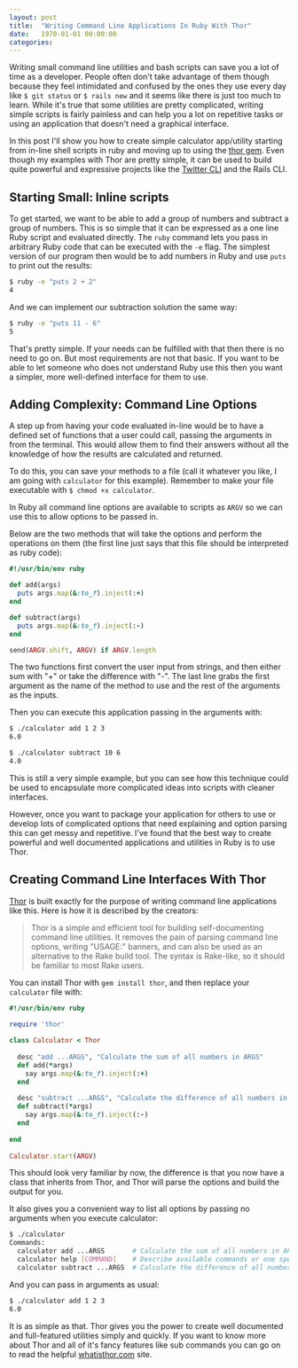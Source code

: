 ```yaml
---
layout: post
title:  "Writing Command Line Applications In Ruby With Thor"
date:   1970-01-01 00:00:00
categories:
---
```


Writing small command line utilities and bash scripts can save you a lot of time as a developer. People often don't take 
advantage of them though because they feel intimidated and confused by the ones they use every day like `$ git status` 
or `$ rails new` and it seems like there is just too much to learn. While it's true that some utilities are pretty 
complicated, writing simple scripts is fairly painless and can help you a lot on repetitive tasks or using an
application that doesn't need a graphical interface. 
 
In this post I'll show you how to create simple calculator app/utility starting from in-line shell scripts in ruby and 
moving up to using the [thor gem](https://github.com/erikhuda/thor). Even though my examples with Thor are pretty simple,
it can be used to build quite powerful and expressive projects like the [Twitter CLI](https://github.com/sferik/t) and 
the Rails CLI.


Starting Small: Inline scripts
------------------------------

To get started, we want to be able to add a group of numbers and subtract a group of numbers. This is so simple that it
can be expressed as a one line Ruby script and evaluated directly. The `ruby` command lets you pass in arbitrary Ruby 
code that can be executed with the `-e` flag. The simplest version of our program then would be to add numbers
in Ruby and use `puts` to print out the results:

```bash
$ ruby -e "puts 2 + 2"                    
4

```

And we can implement our subtraction solution the same way:

```bash
$ ruby -e "puts 11 - 6"                    
5
```

That's pretty simple. If your needs can be fulfilled with that then there is no need to go on. But most requirements are
not that basic. If you want to be able to let someone who does not understand Ruby use this then you want a simpler, 
more well-defined interface for them to use.


Adding Complexity: Command Line Options
---------------------------------------

A step up from having your code evaluated in-line would be to have a defined set of functions that a user could call, 
passing the arguments in from the terminal. This would allow them to find their answers without all the knowledge of 
how the results are calculated and returned.

To do this, you can save your methods to a file (call it whatever you like, I am going with `calculator` for this 
example). Remember to make your file executable with `$ chmod +x calculator`.

In Ruby all command line options are available to scripts as `ARGV` so we can use this to allow options to be passed in. 

Below are the two methods that will take the options and perform the operations on them (the first line just says that 
this file should be interpreted as ruby code):

```ruby
#!/usr/bin/env ruby

def add(args)
  puts args.map(&:to_f).inject(:+)
end

def subtract(args)
  puts args.map(&:to_f).inject(:-)
end

send(ARGV.shift, ARGV) if ARGV.length

```

The two functions first convert the user input from strings, and then either sum with "+" or take the difference with 
"-". The last line grabs the first argument as the name of the method to use and the rest of the arguments as the inputs.

Then you can execute this application passing in the arguments with:

```bash
$ ./calculator add 1 2 3
6.0
```

```bash
$ ./calculator subtract 10 6
4.0
```

This is still a very simple example, but you can see how this technique could be used to encapsulate more complicated 
ideas into scripts with cleaner interfaces.

However, once you want to package your application for others to use or develop lots of complicated options that need 
explaining and option parsing this can get messy and repetitive. I've found that the best way to create powerful and 
well documented applications and utilities in Ruby is to use Thor.


Creating Command Line Interfaces With Thor
------------------------------------------

[Thor](https://github.com/erikhuda/thor) is built exactly for the purpose of writing command line applications like
this. Here is how it is described by the creators:

> Thor is a simple and efficient tool for building self-documenting command line utilities. It removes the pain of 
> parsing command line options, writing "USAGE:" banners, and can also be used as an alternative to the Rake build tool. 
> The syntax is Rake-like, so it should be familiar to most Rake users.

You can install Thor with `gem install thor`, and then replace your `calculator` file with:

```ruby
#!/usr/bin/env ruby

require 'thor'
 
class Calculator < Thor
  
  desc "add ...ARGS", "Calculate the sum of all numbers in ARGS"
  def add(*args)
    say args.map(&:to_f).inject(:+)
  end
  
  desc "subtract ...ARGS", "Calculate the difference of all numbers in ARGS"
  def subtract(*args)
    say args.map(&:to_f).inject(:-)
  end
  
end
 
Calculator.start(ARGV)
```

This should look very familiar by now, the difference is that you now have a class that inherits from Thor, and Thor 
will parse the options and build the output for you.

It also gives you a convenient way to list all options by passing no arguments when you execute calculator:

```bash
$ ./calculator
Commands:
  calculator add ...ARGS       # Calculate the sum of all numbers in ARGS
  calculator help [COMMAND]    # Describe available commands or one specific command
  calculator subtract ...ARGS  # Calculate the difference of all numbers in ARGS

```

And you can pass in arguments as usual:

```bash
$ ./calculator add 1 2 3
6.0
```

It is as simple as that. Thor gives you the power to create well documented and full-featured utilities simply and 
quickly. If you want to know more about Thor and all of it's fancy features like sub commands you can go on to read the 
helpful [whatisthor.com](http://whatisthor.com/) site.
